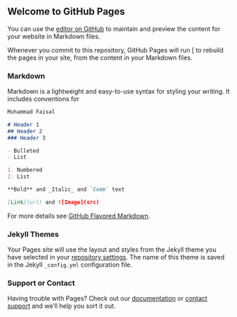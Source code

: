 ## Welcome to GitHub Pages

You can use the [editor on GitHub](https://github.com/imfaisalpk/mfaisal.github.io/edit/master/README.md) to maintain and preview the content for your website in Markdown files.

Whenever you commit to this repository, GitHub Pages will run [ to rebuild the pages in your site, from the content in your Markdown files.

### Markdown

Markdown is a lightweight and easy-to-use syntax for styling your writing. It includes conventions for

```markdown
Muhammad Faisal

# Header 1
## Header 2
### Header 3

- Bulleted
- List

1. Numbered
2. List

**Bold** and _Italic_ and `Code` text

[Link](url) and ![Image](src)
```

For more details see [GitHub Flavored Markdown](https://guides.github.com/features/mastering-markdown/).

### Jekyll Themes

Your Pages site will use the layout and styles from the Jekyll theme you have selected in your [repository settings](https://github.com/imfaisalpk/mfaisal.github.io/settings). The name of this theme is saved in the Jekyll `_config.yml` configuration file.

### Support or Contact

Having trouble with Pages? Check out our [documentation](https://help.github.com/categories/github-pages-basics/) or [contact support](https://github.com/contact) and we’ll help you sort it out.
